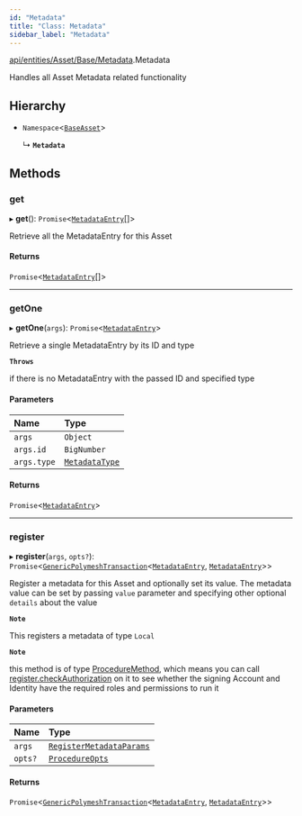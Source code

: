 ```yaml
---
id: "Metadata"
title: "Class: Metadata"
sidebar_label: "Metadata"
---
```


[api/entities/Asset/Base/Metadata](../../../../../../modules/API/Entities/Asset/Base/Metadata/Metadata.md).Metadata

Handles all Asset Metadata related functionality

## Hierarchy

- `Namespace`<[`BaseAsset`](../BaseAsset/BaseAsset.md)\>

  ↳ **`Metadata`**

## Methods

### get

▸ **get**(): `Promise`<[`MetadataEntry`](../../../MetadataEntry/MetadataEntry.md)[]\>

Retrieve all the MetadataEntry for this Asset

#### Returns

`Promise`<[`MetadataEntry`](../../../MetadataEntry/MetadataEntry.md)[]\>

___

### getOne

▸ **getOne**(`args`): `Promise`<[`MetadataEntry`](../../../MetadataEntry/MetadataEntry.md)\>

Retrieve a single MetadataEntry by its ID and type

**`Throws`**

 if there is no MetadataEntry with the passed ID and specified type

#### Parameters

| Name | Type |
| :------ | :------ |
| `args` | `Object` |
| `args.id` | `BigNumber` |
| `args.type` | [`MetadataType`](../../../../../../enums/API/Entities/MetadataEntry/Types/MetadataType/MetadataType.md) |

#### Returns

`Promise`<[`MetadataEntry`](../../../MetadataEntry/MetadataEntry.md)\>

___

### register

▸ **register**(`args`, `opts?`): `Promise`<[`GenericPolymeshTransaction`](../../../../../../modules/Types/Types.md#genericpolymeshtransaction)<[`MetadataEntry`](../../../MetadataEntry/MetadataEntry.md), [`MetadataEntry`](../../../MetadataEntry/MetadataEntry.md)\>\>

Register a metadata for this Asset and optionally set its value.
The metadata value can be set by passing `value` parameter and specifying other optional `details` about the value

**`Note`**

 This registers a metadata of type `Local`

**`Note`**

 this method is of type [ProcedureMethod](../../../../../../interfaces/Types/ProcedureMethod/ProcedureMethod.md), which means you can call [register.checkAuthorization](../../../../../../interfaces/Types/ProcedureMethod/ProcedureMethod.md#checkauthorization)
  on it to see whether the signing Account and Identity have the required roles and permissions to run it

#### Parameters

| Name | Type |
| :------ | :------ |
| `args` | [`RegisterMetadataParams`](../../../../../../modules/API/Procedures/Types/Types.md#registermetadataparams) |
| `opts?` | [`ProcedureOpts`](../../../../../../interfaces/Types/ProcedureOpts/ProcedureOpts.md) |

#### Returns

`Promise`<[`GenericPolymeshTransaction`](../../../../../../modules/Types/Types.md#genericpolymeshtransaction)<[`MetadataEntry`](../../../MetadataEntry/MetadataEntry.md), [`MetadataEntry`](../../../MetadataEntry/MetadataEntry.md)\>\>
